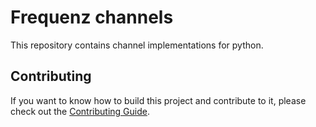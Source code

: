 # Frequenz channels

This repository contains channel implementations for python.

## Contributing

If you want to know how to build this project and contribute to it, please
check out the [Contributing
Guide](https://github.com/frequenz-floss/frequenz-channels/CONTRIBUTING.md).
